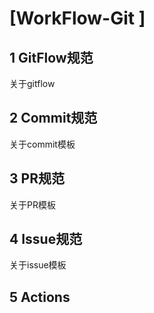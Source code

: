 # [WorkFlow-Git ]

## 1 GitFlow规范
关于gitflow

## 2 Commit规范
关于commit模板

## 3 PR规范
关于PR模板

## 4 Issue规范
关于issue模板

## 5 Actions
